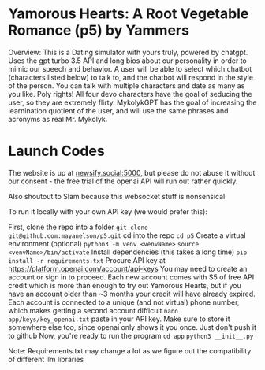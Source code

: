 # Yamorous Hearts: A Root Vegetable Romance (p5) by Yammers

Overview: This is a Dating simulator with yours truly, powered by chatgpt.
Uses the gpt turbo 3.5 API and long bios about our personality in order to mimic our speech and behavior. A user will be able to select which chatbot (characters listed below) to talk to, and the chatbot will respond in the style of the person. You can talk with multiple characters and date as many as you like. Poly rights! All four devo characters have the goal of seducing the user, so they are extremely flirty. MykolykGPT has the goal of increasing the learnination quotient of the user, and will use the same phrases and acronyms as real Mr. Mykolyk. 

# Launch Codes
The website is up at [newsify.social:5000](newsify.social:5000), but please do not abuse it without our consent - the free trial of the openai API will run out rather quickly. 

Also shoutout to Slam because this websocket stuff is nonsensical

To run it locally with your own API key (we would prefer this):

First, clone the repo into a folder
`git clone git@github.com:mayanelson/p5.git`
cd into the repo
`cd p5`
Create a virtual environment (optional)
`python3 -m venv <venvName>`
`source <venvName>/bin/activate`
Install dependencies (this takes a long time)
`pip install -r requirements.txt`
Procure API key at https://platform.openai.com/account/api-keys
You may need to create an account or sign in to proceed. 
Each new account comes with $5 of free API credit which is more than enough to try out Yamorous Hearts, but if you have an account older than ~3 months your credit will have already expired. 
Each account is connected to a unique (and not virtual) phone number, which makes getting a second account difficult
`nano app/keys/key_openai.txt`
paste in your API key. Make sure to store it somewhere else too, since openai only shows it you once. Just don't push it to github
Now, you're ready to run the program
`cd app`
`python3 __init__.py`



Note: Requirements.txt may change a lot as we figure out the compatibility of different llm libraries
